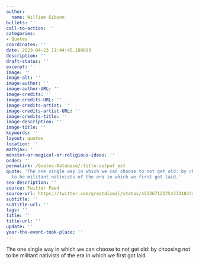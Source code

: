 ```yaml
---
author:
  name: William Gibson
bullets: ''
call-to-action: ''
categories:
- Quotes
coordinates: ''
date: 2023-04-23 11:44:45.180083
description: ''
draft-status: ''
excerpt: ''
image: ''
image-alt: ''
image-author: ''
image-author-URL: ''
image-credits: ''
image-credits-URL: ''
image-credits-artist: ''
image-credits-artist-URL: ''
image-credits-title: ''
image-description: ''
image-title: ''
keywords: ''
layout: quotes
location: ''
mathjax: ''
monster-or-magical-or-religious-ideas: ''
order: ''
permalink: /Quotes-Database/:title:output_ext
quote: 'The one single way in which we can choose to not get old: by choosing not
  to be militant nativists of the era in which we first got laid.'
seo-description: ''
source: Twitter Feed
source-url: https://twitter.com/greatdismal/status/453367121754333184?s=61&t=xLITO7YGW5a-jEqio72W9A'
subtitle: ''
subtitle-url: ''
tags: ''
title: ''
title-url: ''
update: ''
year-the-event-took-place: ''
---
```


The one single way in which we can choose to not get old: by choosing not to be militant nativists of the era in which we first got laid.